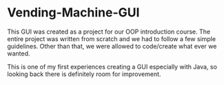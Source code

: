 # Vending-Machine-GUI

This GUI was created as a project for our OOP introduction course. The entire project was written from scratch and we had to follow a few simple guidelines. Other than that, we were allowed to code/create what ever we wanted.

This is one of my first experiences creating a GUI especially with Java, so looking back there is definitely room for improvement.